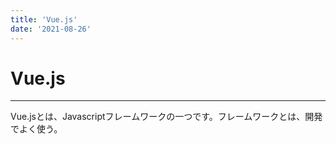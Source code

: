 ```yaml
---
title: 'Vue.js'
date: '2021-08-26'
---
```


# Vue.js
---

Vue.jsとは、Javascriptフレームワークの一つです。フレームワークとは、開発でよく使う。